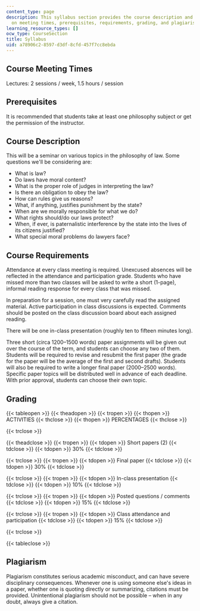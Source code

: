 ```yaml
---
content_type: page
description: This syllabus section provides the course description and information
  on meeting times, prerequisites, requirements, grading, and plagiarism.
learning_resource_types: []
ocw_type: CourseSection
title: Syllabus
uid: a78906c2-8597-d3df-8cfd-457f7cc8ebda
---
```


Course Meeting Times
--------------------

Lectures: 2 sessions / week, 1.5 hours / session

Prerequisites
-------------

It is recommended that students take at least one philosophy subject or get the permission of the instructor.

Course Description
------------------

This will be a seminar on various topics in the philosophy of law. Some questions we'll be considering are:

*   What is law?
*   Do laws have moral content?
*   What is the proper role of judges in interpreting the law?
*   Is there an obligation to obey the law?
*   How can rules give us reasons?
*   What, if anything, justifies punishment by the state?
*   When are we morally responsible for what we do?
*   What rights should/do our laws protect?
*   When, if ever, is paternalistic interference by the state into the lives of its citizens justified?
*   What special moral problems do lawyers face?

Course Requirements
-------------------

Attendance at every class meeting is required. Unexcused absences will be reflected in the attendance and participation grade. Students who have missed more than two classes will be asked to write a short (1-page), informal reading response for every class that was missed.

In preparation for a session, one must very carefully read the assigned material. Active participation in class discussions is expected. Comments should be posted on the class discussion board about each assigned reading.

There will be one in-class presentation (roughly ten to fifteen minutes long).

Three short (circa 1200–1500 words) paper assignments will be given out over the course of the term, and students can choose any two of them. Students will be required to revise and resubmit the first paper (the grade for the paper will be the average of the first and second drafts). Students will also be required to write a longer final paper (2000–2500 words). Specific paper topics will be distributed well in advance of each deadline. With prior approval, students can choose their own topic.

Grading
-------

{{< tableopen >}}
{{< theadopen >}}
{{< tropen >}}
{{< thopen >}}
ACTIVITIES
{{< thclose >}}
{{< thopen >}}
PERCENTAGES
{{< thclose >}}

{{< trclose >}}

{{< theadclose >}}
{{< tropen >}}
{{< tdopen >}}
Short papers (2)
{{< tdclose >}}
{{< tdopen >}}
30%
{{< tdclose >}}

{{< trclose >}}
{{< tropen >}}
{{< tdopen >}}
Final paper
{{< tdclose >}}
{{< tdopen >}}
30%
{{< tdclose >}}

{{< trclose >}}
{{< tropen >}}
{{< tdopen >}}
In-class presentation
{{< tdclose >}}
{{< tdopen >}}
10%
{{< tdclose >}}

{{< trclose >}}
{{< tropen >}}
{{< tdopen >}}
Posted questions / comments
{{< tdclose >}}
{{< tdopen >}}
15%
{{< tdclose >}}

{{< trclose >}}
{{< tropen >}}
{{< tdopen >}}
Class attendance and participation
{{< tdclose >}}
{{< tdopen >}}
15%
{{< tdclose >}}

{{< trclose >}}

{{< tableclose >}}

Plagiarism
----------

Plagiarism constitutes serious academic misconduct, and can have severe disciplinary consequences. Whenever one is using someone else's ideas in a paper, whether one is quoting directly or summarizing, citations must be provided. Unintentional plagiarism should not be possible – when in any doubt, always give a citation.